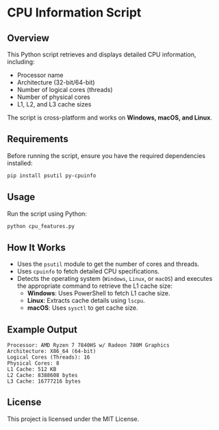 # CPU Information Script

## Overview
This Python script retrieves and displays detailed CPU information, including:
- Processor name
- Architecture (32-bit/64-bit)
- Number of logical cores (threads)
- Number of physical cores
- L1, L2, and L3 cache sizes

The script is cross-platform and works on **Windows, macOS, and Linux**.

## Requirements
Before running the script, ensure you have the required dependencies installed:

```bash
pip install psutil py-cpuinfo
```

## Usage
Run the script using Python:

```bash
python cpu_features.py
```

## How It Works
- Uses the `psutil` module to get the number of cores and threads.
- Uses `cpuinfo` to fetch detailed CPU specifications.
- Detects the operating system (`Windows`, `Linux`, or `macOS`) and executes the appropriate command to retrieve the L1 cache size:
  - **Windows**: Uses PowerShell to fetch L1 cache size.
  - **Linux**: Extracts cache details using `lscpu`.
  - **macOS**: Uses `sysctl` to get cache size.

## Example Output
```
Processor: AMD Ryzen 7 7840HS w/ Radeon 780M Graphics
Architecture: X86_64 (64-bit)
Logical Cores (Threads): 16
Physical Cores: 8
L1 Cache: 512 KB
L2 Cache: 8388608 bytes
L3 Cache: 16777216 bytes
```

## License
This project is licensed under the MIT License.

